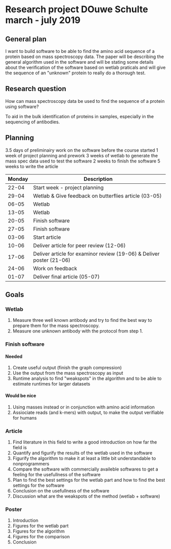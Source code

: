 # Research project DOuwe Schulte march - july 2019

## General plan

I want to build software to be able to find the amino acid sequence of a protein based on mass spectroscopy data. The paper will be describing the general algorithm used in the software and will be stating some details about the verification of the software based on wetlab praticals and will give the sequence of an "unknown" protein to really do a thorough test.

## Research question

How can mass spectroscopy data be used to find the sequence of a protein using software?

To aid in the bulk identification of proteins in samples, especially in the sequencing of antibodies.

## Planning

3.5 days of preliminairy work on the software before the course started
1 week of project planning and prework
3 weeks of wetlab to generate the mass spec data used to test the software
2 weeks to finish the software 
5 weeks to write the article


| Monday | Description |
|--------|-------------|
| 22-04 | Start week - project planning |
| 29-04 | Wetlab & Give feedback on butterflies article (03-05) |
| 06-05 | Wetlab |
| 13-05 | Wetlab |
| 20-05 | Finish software |
| 27-05 | Finish software |
| 03-06 | Start article |
| 10-06 | Deliver article for peer review (12-06) |
| 17-06 | Deliver article for examinor review (19-06) & Deliver poster (21-06) |
| 24-06 | Work on feedback |
| 01-07 | Deliver final article (05-07) |

## Goals

### Wetlab

1. Measure three well known antibody and try to find the best way to prepare them for the mass spectroscopy. 
1. Measure one unknown antibody with the protocol from step 1.

### Finish software

#### Needed
1. Create useful output (finish the graph compression)
1. Use the output from the mass spectroscopy as input
1. Runtime analysis to find "weakspots" in the algorithm and to be able to estimate runtimes for larger datasets

#### Would be nice
1. Using masses instead or in conjunction with amino acid information
1. Assiociate reads (and k-mers) with output, to make the output verifiable for humans

### Article

1. Find literature in this field to write a good introduction on how far the field is
1. Quantify and figurify the results of the wetlab used in the software
1. Figurify the algorithm to make it at least a little bit understandable to nonprogrammers
1. Compare the software with commercially availeble softwares to get a feeling for the usefullness of the software
1. Plan to find the best settings for the wetlab part and how to find the best settings for the software
1. Conclusion on the usefullness of the software
1. Discussion what are the weakspots of the method (wetlab + software)

### Poster

1. Introduction
1. Figures for the wetlab part
1. Figures for the algorithm
1. Figures for the comparison
1. Conclusion